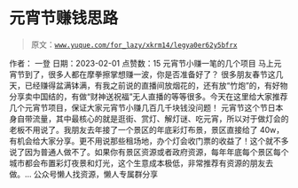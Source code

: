 # 元宵节赚钱思路

> 原文：[`www.yuque.com/for_lazy/xkrm14/legya0er62y5bfrx`](https://www.yuque.com/for_lazy/xkrm14/legya0er62y5bfrx)

<ne-p id="u6b83c766" data-lake-id="u6b83c766"><ne-text id="u3690606d">作者： 一登</ne-text></ne-p> <ne-p id="ufaac658d" data-lake-id="ufaac658d"><ne-text id="u11f8d793">日期：2023-02-01</ne-text></ne-p> <ne-p id="u25690a5c" data-lake-id="u25690a5c"><ne-text id="uee3b8fd1">点赞数：</ne-text><ne-text id="u8e9b2284" ne-bold="true">15</ne-text></ne-p> <ne-hole id="u818780f1" data-lake-id="u818780f1"><ne-card data-card-name="hr" data-card-type="block" id="OP6as" data-event-boundary="card"><ne-p id="u0a83f56e" data-lake-id="u0a83f56e"><ne-text id="ucd324122">元宵节小赚一笔的几个项目 马上元宵节到了，很多人都在摩拳擦掌想赚一波，你是否准备好了？</ne-text> <ne-text id="ufb3aea8e">很多朋友春节这几天，已经赚得盆满钵满，有我之前说的直播间放烟花的，还有放“竹炮”的，有好物分享卖中国结的，有做“财神送祝福”无人直播的等等很多。今天在这里给大家推荐几个元宵节项目，保证大家元宵节小赚几百几千块钱没问题！</ne-text> <ne-text id="ud207fe03">元宵节这个节日本身自带流量，其中最核心的就是逛街、赏灯、解灯谜、吃元宵，所以对于做灯会的老板不用说了。我朋友去年接了一个景区的年底彩灯布景，景区直接给了 40w，有机会给大家分享。更不用说那些租场地，办个灯会收门票的收益了！这个就不多说了因为普通人做不了。如果你有景区资源或者政府资源，每年年底每个景区每个城市都会布置彩灯夜景和灯光，这个生意成本极低，非常推荐有资源的朋友去做。...</ne-text></ne-p> <ne-hole id="ua38c0eb2" data-lake-id="ua38c0eb2"><ne-card data-card-name="hr" data-card-type="block" id="xOD0w" data-event-boundary="card"><ne-p id="u030d6722" data-lake-id="u030d6722"><ne-text id="u6fd823b5">公众号懒人找资源，懒人专属群分享</ne-text></ne-p></ne-card></ne-hole></ne-card></ne-hole>